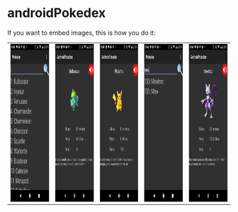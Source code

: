 # androidPokedex
If you want to embed images, this is how you do it:



<table border="0" cellpadding="0" cellspacing="0" width="100">
<tr>
<td><img src="https://github.com/salinasdev/androidPokedex/blob/master/images/1.png" width="200" height="356"></td>
<td><img src="https://github.com/salinasdev/androidPokedex/blob/master/images/2.png" width="200" height="356"></td>
<td><img src="https://github.com/salinasdev/androidPokedex/blob/master/images/3.png" width="200" height="356"></td>
<td><img src="https://github.com/salinasdev/androidPokedex/blob/master/images/4.png" width="200" height="356"></td>
<td><img src="https://github.com/salinasdev/androidPokedex/blob/master/images/5.png" width="200" height="356"></td>
</tr>
</table>

